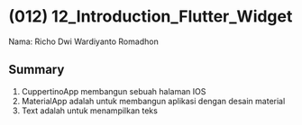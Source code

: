 # (012) 12_Introduction_Flutter_Widget

Nama: Richo Dwi Wardiyanto Romadhon

## Summary


1. CuppertinoApp membangun sebuah halaman IOS
2. MaterialApp adalah untuk membangun aplikasi dengan desain material
3. Text adalah untuk menampilkan teks
